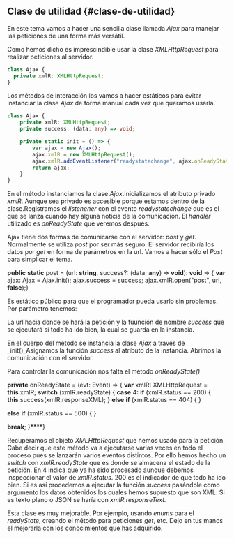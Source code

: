 ## Clase de utilidad {#clase-de-utilidad}

En este tema vamos a hacer una sencilla clase llamada *Ajax* para manejar las peticiones de una forma más versátil.

Como hemos dicho es imprescindible usar la clase *XMLHttpRequest* para realizar peticiones al servidor.

```ts
class Ajax { 
  private xmlR: XMLHttpRequest;
}
```

Los métodos de interacción los vamos a hacer estáticos para evitar instanciar la clase _Ajax_ de forma manual cada vez que queramos usarla.

```ts
class Ajax {
    private xmlR: XMLHttpRequest;
    private success: (data: any) => void;

    private static init = () => {
        var ajax = new Ajax();
        ajax.xmlR = new XMLHttpRequest();
        ajax.xmlR.addEventListener("readystatechange", ajax.onReadyState, true);
        return ajax;
    }
}
```

En el método instanciamos la clase _Ajax_.Inicializamos el atributo privado _xmlR_. Aunque sea privado es accesible porque estamos dentro de la clase.Registramos el _listenener_ con el evento _readystatechange_ que es el que se lanza cuando hay alguna noticia de la comunicación. El _handler_ utilizado es _onReadyState_ que veremos después.

Ajax tiene dos formas de comunicarse con el servidor: _post_ y _get_. Normalmente se utiliza _post_ por ser más seguro. El servidor recibiría los datos por _get_ en forma de parámetros en la url. Vamos a hacer sólo el _Post_ para simplicar el tema.

**public** **static** post = (url: **string**, success?: (data: **any**) => **void**): **void** => { **var** ajax: Ajax = Ajax.init(); ajax.success = success; ajax.xmlR.open("post", url, **false**);}

Es estático público para que el programador pueda usarlo sin problemas. Por parámetro tenemos:

La url hacia donde se hará la petición y la fuunción de nombre _success_ que se ejecutará si todo ha ido bien, la cual se guarda en la instancia.

En el cuerpo del método se instancia la clase _Ajax_ a través de _init()_Asignamos la función _success_ al atributo de la instancia. Abrimos la comunicación con el servidor.

Para controlar la comunicación nos falta el método _onReadyState()_

**private** onReadyState = (evt: Event) => { **var** xmlR: XMLHttpRequest = **this**.xmlR; **switch** (xmlR.readyState) { **case** 4: **if** (xmlR.status == 200) { **this**.success(xmlR.responseXML); } **else** **if** (xmlR.status == 404) { }

**else** **if** (xmlR.status == 500) { }

**break**; }****}

Recuperamos el objeto _XMLHttpRequest_ que hemos usado para la petición. Cabe decir que este método va a ejecutarse varias veces en todo el proceso pues se lanzarán varios eventos distintos. Por ello hemos hecho un _switch_ con _xmlR.readyState_ que es donde se almacena el estado de la petición. En 4 indica que ya ha sido procesado aunque debemos inspeccionar el valor de _xmlR.status_. 200 es el indicador de que todo ha ido bien. Si es así procedemos a ejecutar la función _success_ pasándole como argumento los datos obtenidos los cuales hemos supuesto que son XML. Si es texto plano o JSON se haría con _xmlR.responseText._

Esta clase es muy mejorable. Por ejemplo, usando _enums_ para el _readyState_, creando el método para peticiones _get_, etc. Dejo en tus manos el mejorarla con los conocimientos que has adquirido.